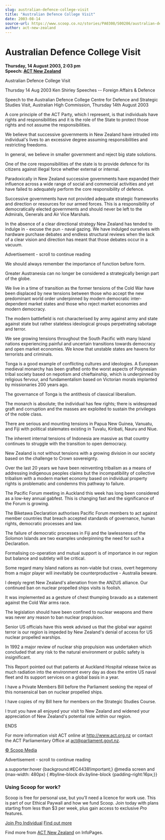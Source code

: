 ```yaml
---
slug: australian-defence-college-visit
title: "Australian Defence College Visit"
date: 2003-08-14
source-url: https://www.scoop.co.nz/stories/PA0308/S00286/australian-defence-college-visit.htm
author: act-new-zealand
---
```

Australian Defence College Visit
================================

**Thursday, 14 August 2003, 2:03 pm**  
**Speech: [ACT New Zealand](https://info.scoop.co.nz/ACT_New_Zealand)**

Australian Defence College Visit

Thursday 14 Aug 2003 Ken Shirley Speeches -- Foreign Affairs & Defence

Speech to the Australian Defence College Centre for Defence and Strategic Studies Visit, Australian High Commission, Thursday 14th August 2003

A core principle of the ACT Party, which I represent, is that individuals have rights and responsibilities and it is the role of the State to protect those rights and not assume the responsibilities.

We believe that successive governments in New Zealand have intruded into individual's lives to an excessive degree assuming responsibilities and restricting freedoms.

In general, we believe in smaller government and reject big state solutions.

One of the core responsibilities of the state is to provide defence for its citizens against illegal force whether external or internal.

Paradoxically in New Zealand successive governments have expanded their influence across a wide range of social and commercial activities and yet have failed to adequately perform the core responsibility of defence.

Successive governments have not provided adequate strategic frameworks and direction or resources for our armed forces. This is a responsibility of democratically elected governments and should never be left to the Admirals, Generals and Air Vice Marshals.

In the absence of a clear directional strategy New Zealand has tended to indulge in - excuse the pun - naval gazing. We have indulged ourselves with hardware purchase debates and endless structural reviews when the lack of a clear vision and direction has meant that those debates occur in a vacuum.

Advertisement - scroll to continue reading





We should always remember the importance of function before form.

Greater Austranesia can no longer be considered a strategically benign part of the globe.

We live in a time of transition as the former tensions of the Cold War have been displaced by new tensions between those who accept the new predominant world order underpinned by modern democratic inter-dependent market states and those who reject market economies and modern democracy.

The modern battlefield is not characterised by army against army and state against state but rather stateless ideological groups perpetrating sabotage and terror.

We see growing tensions throughout the South Pacific with many Island nations experiencing painful and uncertain transitions towards democracy and open market economies. We know that unstable states are havens for terrorists and criminals.

Tonga is a good example of conflicting cultures and ideologies. A European medieval monarchy has been grafted onto the worst aspects of Polynesian tribal society based on nepotism and chieftainship, which is underpinned by religious fervour, and fundamentalism based on Victorian morals implanted by missionaries 200 years ago.

The governance of Tonga is the antithesis of classical liberalism.

The monarch is absolute; the individual has few rights; there is widespread graft and corruption and the masses are exploited to sustain the privileges of the noble class.

There are serious and mounting tensions in Papua New Guinea, Vanuatu, and Fiji with political stalemates existing in Tuvalu, Kiribati, Nauru and Niue.

The inherent internal tensions of Indonesia are massive as that country continues to struggle with the transition to open democracy.

New Zealand is not without tensions with a growing division in our society based on the challenge to Crown sovereignty.

Over the last 20 years we have been reinventing tribalism as a means of addressing indigenous peoples claims but the incompatibility of collective tribalism with a modern market economy based on individual property rights is problematic and condemns this pathway to failure.

The Pacific Forum meeting in Auckland this week has long been considered as a low-key annual gabfest. This is changing fast and the significance of the Forum is growing.

The Biketawa Declaration authorises Pacific Forum members to act against member countries that breach accepted standards of governance, human rights, democratic processes and law.

The failure of democratic processes in Fiji and the lawlessness of the Solomon Islands are two examples underpinning the need for such a Declaration.

Formalising co-operation and mutual support is of importance in our region but balance and subtlety will be critical.

Some regard many Island nations as non-viable but crass, overt hegemony from a major player will inevitably be counterproductive - Australia beware.

I deeply regret New Zealand's alienation from the ANZUS alliance. Our continued ban on nuclear propelled ships visits is foolish.

It was implemented as a gesture of chest thumping bravado as a statement against the Cold War arms race.

The legislation should have been confined to nuclear weapons and there was never any reason to ban nuclear propulsion.

Senior US officials have this week advised us that the global war against terror is our region is impeded by New Zealand's denial of access for US nuclear propelled warships.

In 1992 a major review of nuclear ship propulsion was undertaken which concluded that any risk to the natural environment or public safety is insignificant.

This Report pointed out that patients at Auckland Hospital release twice as much radiation into the environment every day as does the entire US naval fleet and its support services on a global basis in a year.

I have a Private Members Bill before the Parliament seeking the repeal of this nonsensical ban on nuclear propelled ships.

I have copies of my Bill here for members on the Strategic Studies Course.

I trust you have all enjoyed your visit to New Zealand and widened your appreciation of New Zealand's potential role within our region.

ENDS

For more information visit ACT online at http://www.act.org.nz or contact the ACT Parliamentary Office at act@parliament.govt.nz.

[© Scoop Media](http://www.scoop.co.nz/about/terms.html)  

Advertisement - scroll to continue reading



a.supporter:hover {background:#EC4438!important;} @media screen and (max-width: 480px) { #byline-block div.byline-block {padding-right:16px;}}

### Using Scoop for work?

Scoop is free for personal use, but you’ll need a licence for work use. This is part of our Ethical Paywall and how we fund Scoop. Join today with plans starting from less than $3 per week, plus gain access to exclusive _Pro_ features.  
  
[Join Pro Individual](https://pro.scoop.co.nz/Individual/?from=ProIn24) [Find out more](https://pro.scoop.co.nz/using-scoop-for-work/?from=ProIn24)

Find more from [ACT New Zealand](https://info.scoop.co.nz/ACT_New_Zealand) on InfoPages.